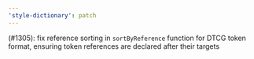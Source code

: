 ```yaml
---
'style-dictionary': patch
---
```


(#1305): fix reference sorting in `sortByReference` function for DTCG token format, ensuring token references are declared after their targets

